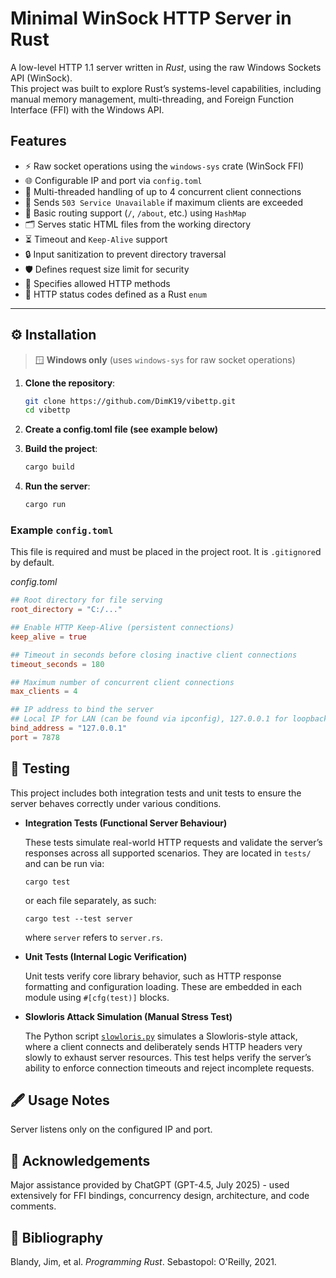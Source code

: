 # Minimal WinSock HTTP Server in Rust

A low-level HTTP 1.1 server written in _Rust_, using the raw Windows Sockets API (WinSock).  
This project was built to explore Rust’s systems-level capabilities, including manual memory management, multi-threading, and Foreign Function Interface (FFI) with the Windows API.

## Features

- ⚡ Raw socket operations using the `windows-sys` crate (WinSock FFI)
- 🌐 Configurable IP and port via `config.toml`
- 🧵 Multi-threaded handling of up to 4 concurrent client connections
- 🚦 Sends `503 Service Unavailable` if maximum clients are exceeded
- 🧭 Basic routing support (`/`, `/about`, etc.) using `HashMap`
- 🗂️ Serves static HTML files from the working directory
- ⏳ Timeout and `Keep-Alive` support
- 🔒 Input sanitization to prevent directory traversal
- 🛡️ Defines request size limit for security
- 📛 Specifies allowed HTTP methods
- 🧠 HTTP status codes defined as a Rust `enum`

---

## ⚙️ Installation

> 🪟 **Windows only** (uses `windows-sys` for raw socket operations)

1. **Clone the repository**:
   ```sh
   git clone https://github.com/DimK19/vibettp.git
   cd vibettp
   ```

2. **Create a config.toml file (see example below)**

3. **Build the project**:
   ```sh
   cargo build
   ```

4. **Run the server**:
   ```sh
   cargo run
   ```

### Example `config.toml`
This file is required and must be placed in the project root. It is `.gitignore`d by default.

_config.toml_
```toml
## Root directory for file serving
root_directory = "C:/..."

## Enable HTTP Keep-Alive (persistent connections)
keep_alive = true

## Timeout in seconds before closing inactive client connections
timeout_seconds = 180

## Maximum number of concurrent client connections
max_clients = 4

## IP address to bind the server
## Local IP for LAN (can be found via ipconfig), 127.0.0.1 for loopback
bind_address = "127.0.0.1"
port = 7878
```

## 🧪 Testing
This project includes both integration tests and unit tests to ensure the server behaves correctly under various conditions.
- **Integration Tests (Functional Server Behaviour)**
  
  These tests simulate real-world HTTP requests and validate the server’s responses across all supported scenarios. They are located in `tests/` and can be run via:
  ```shell
  cargo test
  ```
  or each file separately, as such:
  ```shell
  cargo test --test server
  ```
  where `server` refers to `server.rs`.
- **Unit Tests (Internal Logic Verification)**
  
  Unit tests verify core library behavior, such as HTTP response formatting and configuration loading. These are embedded in each module using `#[cfg(test)]` blocks.
- **Slowloris Attack Simulation (Manual Stress Test)**

  The Python script [`slowloris.py`](https://github.com/DimK19/vibettp/blob/master/tests/slowloris.py) simulates a Slowloris-style attack, where a client connects and deliberately sends HTTP headers very slowly to exhaust server resources. This test helps verify the server’s ability to enforce connection timeouts and reject incomplete requests.

## 🖋️ Usage Notes
Server listens only on the configured IP and port.

## 🤖 Acknowledgements
Major assistance provided by ChatGPT (GPT-4.5, July 2025) - used extensively for FFI bindings, concurrency design, architecture, and code comments.

## 📖 Bibliography
Blandy, Jim, et al. _Programming Rust_. Sebastopol: O'Reilly, 2021.
